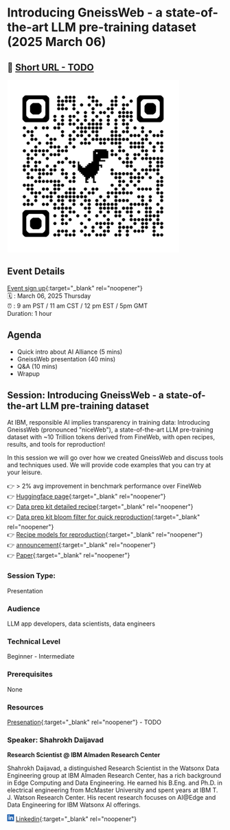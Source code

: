 # Introducing GneissWeb - a state-of-the-art LLM pre-training dataset (2025 March 06)

## 🔗 [Short URL - TODO](#)

<img src="../assets/qrcode_the-ai-alliance.github.io.png" width="400px">

## Event Details

[Event sign up](https://www.meetup.com/ibm-developer-sf-bay-area-meetup/){:target="_blank" rel="noopener"}<br>
🗓️ : March 06, 2025 Thursday<br>
⏰ : 9 am PST  / 11 am CST / 12 pm EST / 5pm GMT  
Duration: 1 hour

## Agenda

- Quick intro about AI Alliance (5 mins)
- GneissWeb presentation (40 mins)
- Q&A (10 mins)
- Wrapup

## Session: Introducing GneissWeb -  a state-of-the-art LLM pre-training dataset

At IBM, responsible AI implies transparency in training data:
Introducing GneissWeb (pronounced "niceWeb"), a state-of-the-art LLM pre-training dataset with ~10 Trillion tokens derived from FineWeb, with open recipes, results, and tools for reproduction!

In this session we will go over how we created GneissWeb and discuss tools and techniques used.  We will provide code examples that you can try at your leisure.

👉 > 2% avg improvement in benchmark performance over FineWeb  
👉 [Huggingface page](https://huggingface.co/datasets/ibm-granite/GneissWeb){:target="_blank" rel="noopener"}  
👉 [Data prep kit detailed recipe](https://github.com/IBM/data-prep-kit/blob/dev/examples/notebooks/GneissWeb/GneissWeb.ipynb){:target="_blank" rel="noopener"}  
👉 [Data prep kit bloom filter for quick reproduction](https://github.com/ian-cho/data-prep-kit/blob/dev/transforms/universal/bloom/bloom_python.ipynb){:target="_blank" rel="noopener"}  
👉 [Recipe models for reproduction](https://huggingface.co/collections/ibm-granite/granite-data-67acf1780ddf9261f2c12b47){:target="_blank" rel="noopener"}  
👉 [announcement](https://research.ibm.com/blog/gneissweb-for-granite-training){:target="_blank" rel="noopener"}  
👉 [Paper](https://arxiv.org/abs/2502.14907){:target="_blank" rel="noopener"}  

### Session Type: 

Presentation

### Audience

LLM app developers, data scientists, data engineers

### Technical Level

Beginner - Intermediate

### Prerequisites

None

### Resources

[Presenation](#){:target="_blank" rel="noopener"} - TODO


### Speaker: Shahrokh Daijavad

**Research Scientist @ IBM Almaden Research Center**

Shahrokh Daijavad, a distinguished Research Scientist in the Watsonx Data Engineering group at IBM Almaden Research Center, has a rich background in Edge Computing and Data Engineering. He earned his B.Eng. and Ph.D. in electrical engineering from McMaster University and spent years at IBM T. J. Watson Research Center. His recent research focuses on AI@Edge and Data Engineering for IBM Watsonx AI offerings.

<img src="../assets/linkedin.svg" width="16 px"> [Linkedin](https://www.linkedin.com/in/shahrokh-daijavad-98b08b3/){:target="_blank" rel="noopener"}